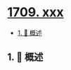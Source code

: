 # [1709. xxx](https://github.com/Tdahuyou/TNotes.leetcode/tree/main/notes/1709.%20xxx)

<!-- region:toc -->

- [1. 📝 概述](#1--概述)

<!-- endregion:toc -->

## 1. 📝 概述
